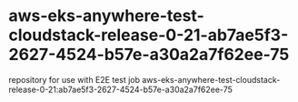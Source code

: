 # aws-eks-anywhere-test-cloudstack-release-0-21-ab7ae5f3-2627-4524-b57e-a30a2a7f62ee-75
repository for use with E2E test job aws-eks-anywhere-test-cloudstack-release-0-21:ab7ae5f3-2627-4524-b57e-a30a2a7f62ee-75
